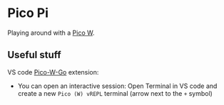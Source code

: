 # Pico Pi

Playing around with a [Pico W](https://www.raspberrypi.com/documentation/microcontrollers/raspberry-pi-pico.html).

## Useful stuff

VS code [Pico-W-Go](https://marketplace.visualstudio.com/items?itemName=paulober.pico-w-go) extension:

-  You can open an interactive session: Open Terminal in VS code and create a new `Pico (W) vREPL` terminal (arrow next to the `+` symbol)
